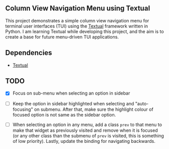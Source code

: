 ## Column View Navigation Menu using Textual

This project demonstrates a simple column view navigation menu for terminal user interfaces (TUI) using the [Textual](https://github.com/textualize/textual/) framework written in Python. I am learning Textual while developing this project, and the aim is to create a base for future menu-driven TUI applications.

## Dependencies

- [Textual](https://github.com/textualize/textual/)

## TODO

- [x] Focus on sub-menu when selecting an option in sidebar
- [ ] Keep the option in sidebar highlighted when selecting and "auto-focusing" on submenu. After that, make sure the highlight colour of focused option is not same as the sidebar option.
- [ ] When selecting an option in any menu, add a class `prev` to that menu to make that widget as previously visited and remove when it is focused (or any other class than the submenu of `prev` is visited, this is something of low priority). Lastly, update the binding for navigating backwards.


